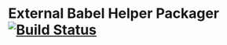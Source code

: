 # External Babel Helper Packager [![Build Status](https://travis-ci.org/rstone770/babelify-external-helpers.svg?branch=master)](https://travis-ci.org/rstone770/babelify-external-helpers)